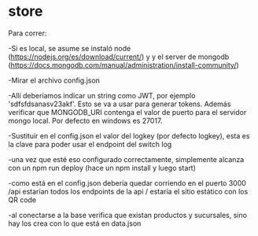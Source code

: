 # store
Para correr:

-Si es local, se asume se instaló node (https://nodejs.org/es/download/current/) y 
y el server de mongodb (https://docs.mongodb.com/manual/administration/install-community/) 

-Mirar el archivo config.json

-Allí deberíamos indicar un string como JWT, por ejemplo 'sdfsfdsanasv23akf'. Esto se va a usar para generar tokens.
Además verificar que MONGODB_URI contenga el valor de puerto para el servidor mongo local. Por defecto en windows es 27017.

-Sustituir en el config.json el valor del logkey (por defecto logkey), esta es la clave para poder usar el endpoint del switch log

-una vez que esté eso configurado correctamente, simplemente alcanza con un npm run deploy (hace un npm install y luego start)

-como está en el config.json debería quedar corriendo en el puerto 3000
    /api estarían todos los endpoints de la api
    / estaría el sitio estático con los QR code

-al conectarse a la base verifica que existan productos y sucursales, sino hay los crea con lo que está en data.json